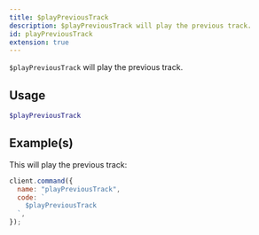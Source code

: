 ```yaml
---
title: $playPreviousTrack
description: $playPreviousTrack will play the previous track.
id: playPreviousTrack
extension: true
---
```


`$playPreviousTrack` will play the previous track.

## Usage

```php
$playPreviousTrack
```

## Example(s)

This will play the previous track:

```javascript
client.command({
  name: "playPreviousTrack",
  code: `
    $playPreviousTrack
  `,
});
```
